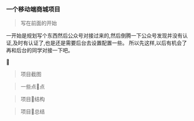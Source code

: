 ### 一个移动端商城项目

> 写在前面的开始

一开始是规划写个东西然后公众号对接过来的,然后倒腾一下公众号发现并没有认证,及时有认证了,也是还是需要后台去设置配置一些。
所以先这样,以后有机会了再和后台的同学对接一下吧。


> 项目截图

> 一些点点

> 项目结构

> 项目总结
